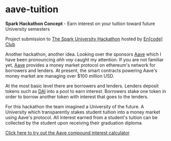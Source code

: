 # aave-tuition
**Spark Hackathon Concept** - Earn interest on your tuition toward future University semesters

Project submission to [The Spark University Hackathon](https://medium.com/encode-club/announcing-the-spark-university-hackathon-df4a2dded845) hosted by [En[code] Club](https://www.encode.club/)

Another hackathon, another idea. Looking over the sponsors [Aave](https://app.aave.com/?referral=76) which I have been pronouncing *ahh vay* caught my attention. If you are not familiar yet, [Aave](https://app.aave.com/?referral=76) provides a money market protocol on ethereum's network for borrowers and lenders. At present, the smart contracts powering Aave's money market are managing over $100 million USD.

At the most basic level there are borrowers and lenders. Lenders deposit tokens such as [DAI](https://app.aave.com/reserve-overview/DAI?pool=Aave&referral=76) into a pool to earn interest.
Borrowers stake one token in order to borrow another token with interest that goes to the lenders.

For this hackathon the team imagined a University of the future. A University which transparently stakes student tuition into a money market using Aave's protocol. All interest earned from a student's tuition can be collected by the student upon receiving their graduation diploma.

[Click here to try out the Aave compound interest calculator](https://djrosenbaum.github.io/aave-tuition/)
